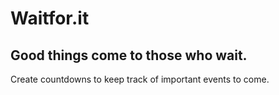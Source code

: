 # Waitfor.it

## Good things come to those who wait.

Create countdowns to keep track of important events to come.
